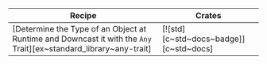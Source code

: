 | Recipe | Crates |
|---|---|
| [Determine the Type of an Object at Runtime and Downcast it with the `Any` Trait][ex~standard_library~any-trait] | [![std][c~std~docs~badge]][c~std~docs] |
